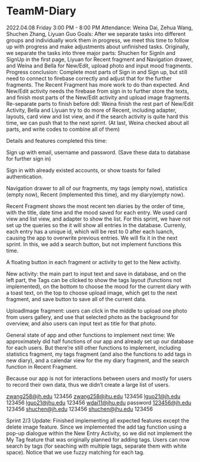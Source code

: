 # TeamM-Diary

2022.04.08 Friday 3:00 PM - 8:00 PM
Attendance: Weina Dai, Zehua Wang, Shuchen Zhang, Liyuan Guo
Goals: After we separate tasks into different groups and individually work them in progress, we meet this time to follow up with progress and make adjustments about unfinished tasks. Originally, we separate the tasks into three major parts: Shuchen for SignIn and SignUp in the first page, Liyuan for Recent fragment and Navigation drawer, and Weina and Bella for New/Edit, upload photo and input mood fragments.
Progress conclusion: Complete most parts of Sign in and Sign up, but still need to connect to firebase correctly and adjust that for the further fragments. The Recent Fragment has more work to do than expected. And New/Edit activity needs the firebase from sign in to further store the texts, and finish most parts of the New/Edit activity and upload image fragments.
Re-separate parts to finish before ddl: Weina finish the rest part of New/Edit Activity, Bella and Liyuan try to do more of Recent, including adapter, layouts, card view and list view, and if the search activity is quite hard this time, we can push that to the next sprint. (At last, Weina checked about all parts, and write codes to combine all of them)



Details and features completed this time:

Sign up with email, username and password. (Save these data to database for further sign in)

Sign in with already existed accounts, or show toasts for failed authentication.

Navigation drawer to all of our fragments, my tags (empty now), statistics (empty now), Recent (implemented this time), and my diary(empty now).

Recent Fragment shows the most recent ten diaries by the order of time, with the title, date time and the mood saved for each entry. We used card view and list view, and adapter to show the list. For this sprint, we have not set up the queries so the it will show all entries in the database. Currenly, each entry has a unique id, which will be rest to 0 after each luanch, causing the app to overwrite previous entries. We will fix it in the next sprint.  In this, we add a search button, but not implement functions this time.

A floating button in each fragment or activity to get to the New activity.

New activity: the main part to input text and save in database, and on the left part, the Tags can be clicked to show the tags layout (functions not implemented), on the bottom to choose the mood for the current diary with a toast text, on the top to choose upload image, which get to the next fragment, and save button to save all of the current data.

UploadImage fragment: users can click in the middle to upload one photo from users gallery, and use that selected photo as the background for overview, and also users can input text as title for that photo.

General state of app and other functions to implement next time:
We approximately did half functions of our app and already set up our database for each users. But there’re still other functions to implement, including statistics fragment, my tags fragment (and also the functions to add tags in new diary), and a calendar view for the my diary fragment, and the search function in Recent Fragment.



Because our app is not for interactions between users and mostly for users to record their own data, thus we didn’t create a large list of users.

zwang258@jh.edu 123456
zwang258@jhu.edu 123456
lguo21@jh.edu 123456
lguo21@jhu.edu 123456
wdai11@jhu.edu password
123456@jh.edu 123456
shuchen@jh.edu 123456
shuchen@jhu.edu 123456


Sprint 2/3 Update:
Finished implementing all expected features except the delete image feature. Since we implemented the add tag function using a pop-up dialogue within the New Entry Activity, so we did not implement the My Tag feature that was originally planned for adding tags. Users can now search by tags (for seaching with multiple tags, separate them with white space). Notice that we use fuzzy matching for each tag. 
